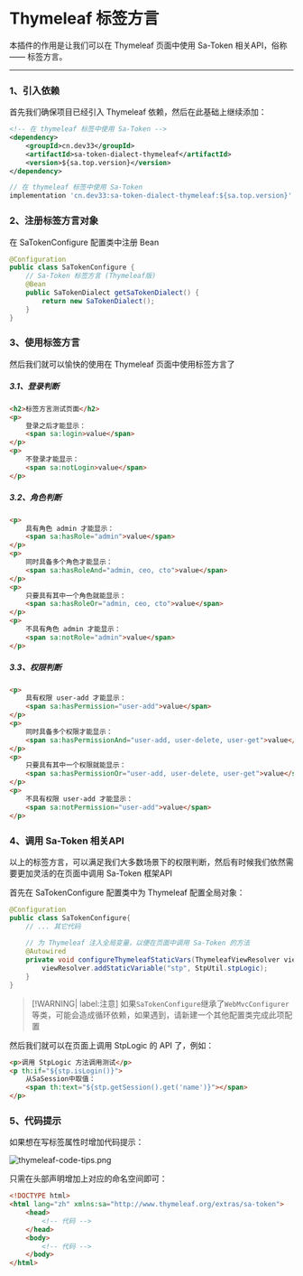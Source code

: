 # Thymeleaf 标签方言

本插件的作用是让我们可以在 Thymeleaf 页面中使用 Sa-Token 相关API，俗称 —— 标签方言。

--- 

### 1、引入依赖 
首先我们确保项目已经引入 Thymeleaf 依赖，然后在此基础上继续添加：

<!---------------------------- tabs:start ---------------------------->
<!-------- tab:Maven 方式 -------->
``` xml 
<!-- 在 thymeleaf 标签中使用 Sa-Token -->
<dependency>
	<groupId>cn.dev33</groupId>
	<artifactId>sa-token-dialect-thymeleaf</artifactId>
	<version>${sa.top.version}</version>
</dependency>
```
<!-------- tab:Gradle 方式 -------->
``` gradle
// 在 thymeleaf 标签中使用 Sa-Token
implementation 'cn.dev33:sa-token-dialect-thymeleaf:${sa.top.version}'
```
<!---------------------------- tabs:end ---------------------------->



### 2、注册标签方言对象 
在 SaTokenConfigure 配置类中注册 Bean 
``` java
@Configuration
public class SaTokenConfigure {
	// Sa-Token 标签方言 (Thymeleaf版)
	@Bean
	public SaTokenDialect getSaTokenDialect() {
		return new SaTokenDialect();
	}
}
```


### 3、使用标签方言 
然后我们就可以愉快的使用在 Thymeleaf 页面中使用标签方言了 

##### 3.1、登录判断 
``` html
<h2>标签方言测试页面</h2>
<p>
	登录之后才能显示：
	<span sa:login>value</span>
</p>
<p>
	不登录才能显示：
	<span sa:notLogin>value</span>
</p>
```

##### 3.2、角色判断
``` html
<p>
	具有角色 admin 才能显示：
	<span sa:hasRole="admin">value</span>
</p>
<p>
	同时具备多个角色才能显示：
	<span sa:hasRoleAnd="admin, ceo, cto">value</span>
</p>
<p>
	只要具有其中一个角色就能显示：
	<span sa:hasRoleOr="admin, ceo, cto">value</span>
</p>
<p>
	不具有角色 admin 才能显示：
	<span sa:notRole="admin">value</span>
</p>
```

##### 3.3、权限判断
``` html
<p>
	具有权限 user-add 才能显示：
	<span sa:hasPermission="user-add">value</span>
</p>
<p>
	同时具备多个权限才能显示：
	<span sa:hasPermissionAnd="user-add, user-delete, user-get">value</span>
</p>
<p>
	只要具有其中一个权限就能显示：
	<span sa:hasPermissionOr="user-add, user-delete, user-get">value</span>
</p>
<p>
	不具有权限 user-add 才能显示：
	<span sa:notPermission="user-add">value</span>
</p>
```


### 4、调用 Sa-Token 相关API  

以上的标签方言，可以满足我们大多数场景下的权限判断，然后有时候我们依然需要更加灵活的在页面中调用 Sa-Token 框架API  

首先在 SaTokenConfigure 配置类中为 Thymeleaf 配置全局对象：

``` java
@Configuration
public class SaTokenConfigure{
	// ... 其它代码
	
	// 为 Thymeleaf 注入全局变量，以便在页面中调用 Sa-Token 的方法 
	@Autowired
	private void configureThymeleafStaticVars(ThymeleafViewResolver viewResolver) {
		viewResolver.addStaticVariable("stp", StpUtil.stpLogic);
	}
}
```

> [!WARNING| label:注意] 
> 如果`SaTokenConfigure`继承了`WebMvcConfigurer`等类，可能会造成循环依赖，如果遇到，请新建一个其他配置类完成此项配置


然后我们就可以在页面上调用 StpLogic 的 API 了，例如：
 
``` html
<p>调用 StpLogic 方法调用测试</p>
<p th:if="${stp.isLogin()}">
	从SaSession中取值：
	<span th:text="${stp.getSession().get('name')}"></span>
</p>
```


### 5、代码提示

如果想在写标签属性时增加代码提示：

![thymeleaf-code-tips.png](https://oss.dev33.cn/sa-token/doc/thymeleaf-code-tips.png 's-w')

只需在头部声明增加上对应的命名空间即可：

``` html
<!DOCTYPE html>
<html lang="zh" xmlns:sa="http://www.thymeleaf.org/extras/sa-token">
	<head>
		<!-- 代码 -->
	</head>
	<body>
		<!-- 代码 -->
	</body>
</html>
```




